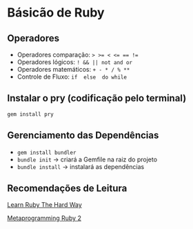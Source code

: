 # Básicão de Ruby

## Operadores
- Operadores comparação: `> >= < <= == !=`
- Operadores lógicos: `! && || not and or`
- Operadores matemáticos: `+ - * / % **`
- Controle de Fluxo: `if  else  do while`

## Instalar o pry (codificação pelo terminal)
`gem install pry`

## Gerenciamento das Dependências
- `gem install bundler`
- `bundle init` -> criará a Gemfile na raiz do projeto
- `bundle install` -> instalará as dependências

## Recomendações de Leitura
[Learn Ruby The Hard Way](https://learnrubythehardway.org/book/)

[Metaprogramming Ruby 2](https://pragprog.com/titles/ppmetr2/metaprogramming-ruby-2/)